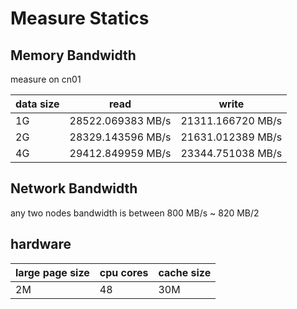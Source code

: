 # Measure Statics

## Memory Bandwidth

measure on cn01

| data size | read | write |
| --------- | ---- | ----- |
| 1G        | 28522.069383 MB/s | 21311.166720 MB/s |
| 2G        | 28329.143596 MB/s | 21631.012389 MB/s |
| 4G        | 29412.849959 MB/s | 23344.751038 MB/s |


## Network Bandwidth

any two nodes bandwidth is between 800 MB/s ~ 820 MB/2

## hardware

| large page size | cpu cores | cache size |
| --------------- | --------- | ---------- |
| 2M              | 48        | 30M        |


